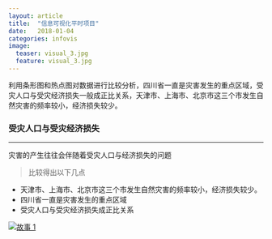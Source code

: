 ```yaml
---
layout: article
title:  "信息可视化平时项目"
date:   2018-01-04
categories: infovis
image:
  teaser: visual_3.jpg
  feature: visual_3.jpg
---
```

利用条形图和热点图对数据进行比较分析，四川省一直是灾害发生的重点区域，受灾人口与受灾经济损失一般成正比关系，天津市、上海市、北京市这三个市发生自然灾害的频率较小，经济损失较少。

### 受灾人口与受灾经济损失

---
灾害的产生往往会伴随着受灾人口与经济损失的问题

> 比较得出以下几点
- 天津市、上海市、北京市这三个市发生自然灾害的频率较小，经济损失较少。
- 四川省一直是灾害发生的重点区域
- 受灾人口与受灾经济损失成正比关系

<div class='tableauPlaceholder' id='viz1515302432073' style='position: relative'>
        <noscript><a href='#'><img alt='故事 1 ' 
		src='https:&#47;&#47;public.tableau.com&#47;static&#47;images&#47;3_&#47;3_898&#47;1_1&#47;1_rss.png' style='border: none' /></a>
		</noscript>
		<object class='tableauViz'  style='display:none;'><param name='host_url' value='https%3A%2F%2Fpublic.tableau.com%2F' /> <param name='embed_code_version' value='3' /> <param name='site_root' value='' /><param name='name' value='3_898&#47;1_1' /><param name='tabs' value='no' /><param name='toolbar' value='yes' /><param name='static_image' value='https:&#47;&#47;public.tableau.com&#47;static&#47;images&#47;3_&#47;3_898&#47;1_1&#47;1.png' /> <param name='animate_transition' value='yes' /><param name='display_static_image' value='yes' /><param name='display_spinner' value='yes' /><param name='display_overlay' value='yes' /><param name='display_count' value='yes' />
		</object>
</div>                
<script type='text/javascript'>                    var divElement = document.getElementById('viz1515302432073');                    var vizElement = divElement.getElementsByTagName('object')[0];                    vizElement.style.width='1024px';vizElement.style.height='795px';                    var scriptElement = document.createElement('script');                    scriptElement.src = 'https://public.tableau.com/javascripts/api/viz_v1.js';                    vizElement.parentNode.insertBefore(scriptElement, vizElement);                
</script>